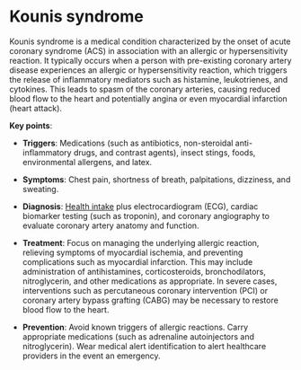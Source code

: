 [//]: # (
source: gpt-3 + jph editing
tags: conditions
)

# Kounis syndrome

Kounis syndrome is a medical condition characterized by the onset of acute coronary syndrome (ACS) in association with an allergic or hypersensitivity reaction. It typically occurs when a person with pre-existing coronary artery disease experiences an allergic or hypersensitivity reaction, which triggers the release of inflammatory mediators such as histamine, leukotrienes, and cytokines. This leads to spasm of the coronary arteries, causing reduced blood flow to the heart and potentially angina or even myocardial infarction (heart attack).

**Key points**:

* **Triggers**: Medications (such as antibiotics, non-steroidal anti-inflammatory drugs, and contrast agents), insect stings, foods, environmental allergens, and latex.
 
* **Symptoms**: Chest pain, shortness of breath, palpitations, dizziness, and sweating.

* **Diagnosis**: [Health intake](../health-intake/) plus electrocardiogram (ECG), cardiac biomarker testing (such as troponin), and coronary angiography to evaluate coronary artery anatomy and function.

* **Treatment**: Focus on managing the underlying allergic reaction, relieving symptoms of myocardial ischemia, and preventing complications such as myocardial infarction. This may include administration of antihistamines, corticosteroids, bronchodilators, nitroglycerin, and other medications as appropriate. In severe cases, interventions such as percutaneous coronary intervention (PCI) or coronary artery bypass grafting (CABG) may be necessary to restore blood flow to the heart.

* **Prevention**: Avoid known triggers of allergic reactions. Carry appropriate medications (such as adrenaline autoinjectors and nitroglycerin). Wear medical alert identification to alert healthcare providers in the event an emergency.

